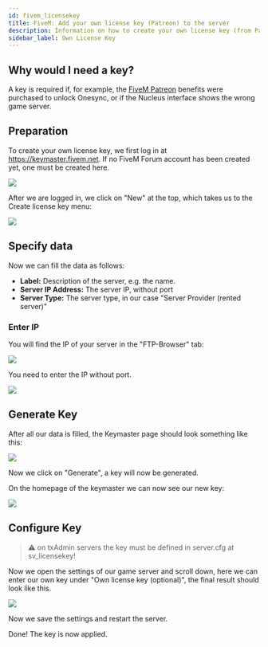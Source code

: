 ```yaml
---
id: fivem_licensekey
title: FiveM: Add your own license key (Patreon) to the server
description: Information on how to create your own license key (from Patreon) for FiveM servers from ZAP-Hosting and add it to your server - ZAP-Hosting.com documentation
sidebar_label: Own License Key
---
```


## Why would I need a key?

A key is required if, for example, the [FiveM Patreon](https://patreon.com/fivem) benefits were purchased to unlock Onesync, or if the Nucleus interface shows the wrong game server.

## Preparation
To create your own license key, we first log in at https://keymaster.fivem.net. If no FiveM Forum account has been created yet, one must be created here.

![](https://screensaver01.zap-hosting.com/index.php/s/J8GZosBtNtpwcsJ/preview)

After we are logged in, we click on "New" at the top, which takes us to the Create license key menu:

![](https://screensaver01.zap-hosting.com/index.php/s/XHJc9FjW7Pz6PAz/preview)


## Specify data

Now we can fill the data as follows:

- **Label:** Description of the server, e.g. the name.
- **Server IP Address:** The server IP, without port
- **Server Type:** The server type, in our case "Server Provider (rented server)"


### Enter IP

You will find the IP of your server in the "FTP-Browser" tab:

![](https://screensaver01.zap-hosting.com/index.php/s/LenaKY5iK7AQSMp/preview)

You need to enter the IP without port.

![](https://screensaver01.zap-hosting.com/index.php/s/ANJEtYo22tZf3Tx/preview)

## Generate Key

After all our data is filled, the Keymaster page should look something like this:

![](https://screensaver01.zap-hosting.com/index.php/s/kBR3kZJYafZD5LR/preview)

Now we click on "Generate", a key will now be generated.

On the homepage of the keymaster we can now see our new key:

![](https://screensaver01.zap-hosting.com/index.php/s/9cqJEbFeNgqrc9Z/preview)

## Configure Key

> ⚠️ on txAdmin servers the key must be defined in server.cfg at sv_licensekey!

Now we open the settings of our game server and scroll down, here we can enter our own key under "Own license key (optional)", the final result should look like this.

![](https://screensaver01.zap-hosting.com/index.php/s/f9r2iMWqPssFYxt/preview)

Now we save the settings and restart the server.

Done! The key is now applied.
